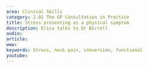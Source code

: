 ```yaml
---
area: Clinical Skills
category: 2.01 The GP Consultation in Practice
title: Stress presenting as a physical symptom
description: Erica talks to Dr Birrell
audio: 
article: 
www: 
keywords: Stress, neck pain, conversion, functional
youtube:
--- 
```

